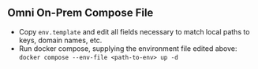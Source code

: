 ## Omni On-Prem Compose File

- Copy `env.template` and edit all fields necessary to match local paths to keys, domain names, etc.
- Run docker compose, supplying the environment file edited above: `docker compose --env-file <path-to-env> up -d`